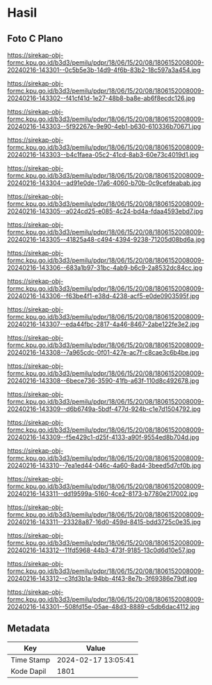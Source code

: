 # Hasil

## Foto C Plano

https://sirekap-obj-formc.kpu.go.id/b3d3/pemilu/pdpr/18/06/15/20/08/1806152008009-20240216-143301--0c5b5e3b-14d9-4f6b-83b2-18c597a3a454.jpg

https://sirekap-obj-formc.kpu.go.id/b3d3/pemilu/pdpr/18/06/15/20/08/1806152008009-20240216-143302--f41cf41d-1e27-48b8-ba8e-ab6f8ecdc126.jpg

https://sirekap-obj-formc.kpu.go.id/b3d3/pemilu/pdpr/18/06/15/20/08/1806152008009-20240216-143303--5f92267e-9e90-4eb1-b630-610336b70671.jpg

https://sirekap-obj-formc.kpu.go.id/b3d3/pemilu/pdpr/18/06/15/20/08/1806152008009-20240216-143303--b4c1faea-05c2-41cd-8ab3-60e73c4019d1.jpg

https://sirekap-obj-formc.kpu.go.id/b3d3/pemilu/pdpr/18/06/15/20/08/1806152008009-20240216-143304--ad91e0de-17a6-4060-b70b-0c9cefdeabab.jpg

https://sirekap-obj-formc.kpu.go.id/b3d3/pemilu/pdpr/18/06/15/20/08/1806152008009-20240216-143305--a024cd25-e085-4c24-bd4a-fdaa4593ebd7.jpg

https://sirekap-obj-formc.kpu.go.id/b3d3/pemilu/pdpr/18/06/15/20/08/1806152008009-20240216-143305--41825a48-c494-4394-9238-71205d08bd6a.jpg

https://sirekap-obj-formc.kpu.go.id/b3d3/pemilu/pdpr/18/06/15/20/08/1806152008009-20240216-143306--683a1b97-31bc-4ab9-b6c9-2a8532dc84cc.jpg

https://sirekap-obj-formc.kpu.go.id/b3d3/pemilu/pdpr/18/06/15/20/08/1806152008009-20240216-143306--f63be4f1-e38d-4238-acf5-e0de0903595f.jpg

https://sirekap-obj-formc.kpu.go.id/b3d3/pemilu/pdpr/18/06/15/20/08/1806152008009-20240216-143307--eda44fbc-2817-4a46-8467-2abe122fe3e2.jpg

https://sirekap-obj-formc.kpu.go.id/b3d3/pemilu/pdpr/18/06/15/20/08/1806152008009-20240216-143308--7a965cdc-0f01-427e-ac7f-c8cae3c6b4be.jpg

https://sirekap-obj-formc.kpu.go.id/b3d3/pemilu/pdpr/18/06/15/20/08/1806152008009-20240216-143308--6bece736-3590-41fb-a63f-110d8c492678.jpg

https://sirekap-obj-formc.kpu.go.id/b3d3/pemilu/pdpr/18/06/15/20/08/1806152008009-20240216-143309--d6b6749a-5bdf-477d-924b-c1e7d1504792.jpg

https://sirekap-obj-formc.kpu.go.id/b3d3/pemilu/pdpr/18/06/15/20/08/1806152008009-20240216-143309--f5e429c1-d25f-4133-a90f-9554ed8b704d.jpg

https://sirekap-obj-formc.kpu.go.id/b3d3/pemilu/pdpr/18/06/15/20/08/1806152008009-20240216-143310--7ea1ed44-046c-4a60-8ad4-3beed5d7cf0b.jpg

https://sirekap-obj-formc.kpu.go.id/b3d3/pemilu/pdpr/18/06/15/20/08/1806152008009-20240216-143311--dd19599a-5160-4ce2-8173-b7780e217002.jpg

https://sirekap-obj-formc.kpu.go.id/b3d3/pemilu/pdpr/18/06/15/20/08/1806152008009-20240216-143311--23328a87-16d0-459d-8415-bdd3725c0e35.jpg

https://sirekap-obj-formc.kpu.go.id/b3d3/pemilu/pdpr/18/06/15/20/08/1806152008009-20240216-143312--11fd5968-44b3-473f-9185-13c0d6d10e57.jpg

https://sirekap-obj-formc.kpu.go.id/b3d3/pemilu/pdpr/18/06/15/20/08/1806152008009-20240216-143312--c3fd3b1a-94bb-4f43-8e7b-3f69386e79df.jpg

https://sirekap-obj-formc.kpu.go.id/b3d3/pemilu/pdpr/18/06/15/20/08/1806152008009-20240216-143301--508fd15e-05ae-48d3-8889-c5db6dac4112.jpg


## Metadata

| Key        | Value               |
| ---------- | ------------------- |
| Time Stamp | 2024-02-17 13:05:41 |
| Kode Dapil | 1801                |



